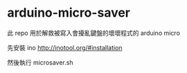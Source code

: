 # arduino-micro-saver
此 repo 用於解救被寫入會擾亂鍵盤的壞壞程式的 arduino micro

先安裝 ino
http://inotool.org/#installation

然後執行 microsaver.sh
